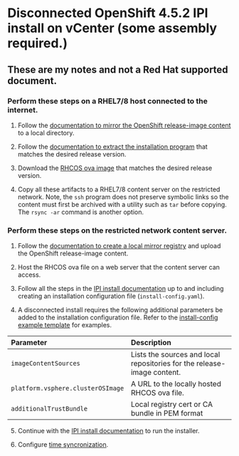 # Disconnected OpenShift 4.5.2 IPI install on vCenter (some assembly required.)
##  These are my notes and not a Red Hat supported document.

### Perform these steps on a RHEL7/8 host connected to the internet.

1. Follow the [documentation to mirror the OpenShift release-image content](https://docs.openshift.com/container-platform/4.5/installing/install_config/installing-restricted-networks-preparations.html#installing-restricted-networks-preparations) to a local directory.

2. Follow the [documentation to extract the installation program](https://docs.openshift.com/container-platform/4.5/installing/install_config/installing-restricted-networks-preparations.html#installation-mirror-repository_installing-restricted-networks-preparations) that matches
the desired release version. 

3. Download the [RHCOS ova image](https://mirror.openshift.com/pub/openshift-v4/dependencies/rhcos/4.5/latest/rhcos-4.5.2-x86_64-vmware.x86_64.ova) that matches the desired release version.

4. Copy all these artifacts to a RHEL7/8 content server on the restricted network. Note, the `ssh` program does not preserve symbolic links so the content must first be archived with a utility such as `tar` before copying. The `rsync -ar` command is another option.

### Perform these steps on the restricted network content server.

1. Follow the [documentation to create a local mirror registry](https://docs.openshift.com/container-platform/4.5/installing/install_config/installing-restricted-networks-preparations.html#installing-restricted-networks-preparations) and upload the OpenShift release-image content. 

2. Host the RHCOS ova file on a web server that the content server can access.

3. Follow all the steps in the [IPI install documentation](https://docs.openshift.com/container-platform/4.5/installing/installing_vsphere/installing-vsphere-installer-provisioned-customizations.html) up to and including creating an installation configuration file (`install-config.yaml`).

4. A disconnected install requires the following additional
parameters be added to the installation configuration file. Refer to the [install-config example template](install-config-template.yaml) for examples.

| Parameter      | Description |
| :------------- | :---------- |
|`imageContentSources` |Lists the sources and local repositories for the release-image content.|
|`platform.vsphere.clusterOSImage`|A URL to the locally hosted RHCOS ova file.|
|`additionalTrustBundle`|Local registry cert or CA bundle in PEM format|

5. Continue with the [IPI install documentation](https://docs.openshift.com/container-platform/4.5/installing/installing_vsphere/installing-vsphere-installer-provisioned-customizations.html#installation-launching-installer_installing-vsphere-installer-provisioned-customizations) to run the installer.

6. Configure [time syncronization](https://docs.openshift.com/container-platform/4.5/installing/install_config/installing-customizing.html#installation-special-config-crony_installing-customizing).
